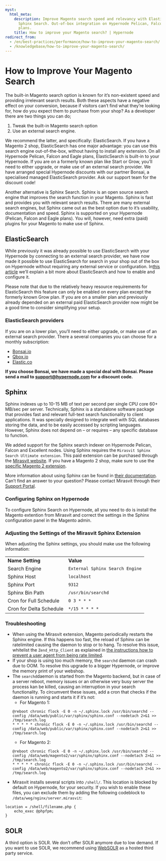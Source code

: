 ```yaml
---
myst:
  html_meta:
    description: Improve Magento search speed and relevancy with ElasticSearch or
      Sphinx Search. Out-of-box integration on Hypernode Pelican, Falcon and Eagle
      plans.
    title: How to improve your Magento search? | Hypernode
redirect_from:
  - /en/best-practices/performance/how-to-improve-your-magento-search/
  - /knowledgebase/how-to-improve-your-magento-search/
---
```


<!-- source: https://support.hypernode.com/en/best-practices/performance/how-to-improve-your-magento-search/ -->

# How to Improve Your Magento Search

The built-in Magento search option is known for it’s non-existent speed and providing irrelevant search results. Both these aspects have a negative effect on your conversion, because if visitors can’t find what they’re looking for, how do you expect them to purchase from your shop? As a developer there are two things you can do;

1. Tweak the built-in Magento search option
1. Use an external search engine.

We recommend the latter, and specifically: ElasticSearch. If you have a Magento 2 shop, ElasticSearch has one major advantage: you can use this search engine out-of-the-box, without having to install any extension. On all Hypernode Pelican, Falcon and Eagle plans, ElasticSearch is built-in to your Hypernode. If you are on a formerly known plan like Start or Grow, you’ll need to either upgrade, or make use of an external search provider. We have arranged special Hypernode discounts with our partner Bonsai, a specialised managed ElasticSearch provider. Ask our support team for the discount code!

Another alternative is Sphinx Search. Sphinx is an open source search engine that improves the search function in your Magento. Sphinx is fast and provides you with relevant search results. There are many external search engines, but Sphinx came out as the best option due to it’s usability, documentation and speed. Sphinx is supported on your Hypernode (Pelican, Falcon and Eagle plans). You will, however, need extra (paid) plugins for your Magento to make use of Sphinx.

## ElasticSearch

While previously it was already possible to use ElasticSearch with your Hypernode by connecting to an external search provider, we have now made it possible to use ElasticSearch for search in your shop out of the box on Hypernode without requiring any external service or configuration. In[this article](../../hypernode-platform/tools/how-to-use-elasticsearch-on-hypernode.md) we’ll explain a bit more about ElasticSearch and how to enable and configure it.

Please note that due to the relatively heavy resource requirements for ElasticSearch this feature can only be enabled on every plan except the formerly known Grow plan. If you are on a smaller plan and previously already depended on an external paid ElasticSearch provider now might be a good time to consider simplifying your setup.

### ElasticSearch providers

If you are on a lower plan, you’ll need to either upgrade, or make use of an external search provider. There a several companies you can choose for a monthly subscription:

- [Bonsai.io](https://bonsai.io/)
- [Qbox.io](https://qbox.io/)
- [Elastic.co](https://www.elastic.co/cloud/as-a-service)

**If you choose Bonsai, we have made a special deal with Bonsai. Please send a mail to support@hypernode.com for a discount code.**

## Sphinx

Sphinx indexes up to 10-15 MB of text per second per single CPU core 60+ MB/sec per server. Technically, Sphinx is a standalone software package that provides fast and relevant full-text search functionality to client applications. It was specially designed to integrate well with SQL databases storing the data, and to be easily accessed by scripting languages. However, Sphinx does not depend on – or requires – any specific database to function.

We added support for the Sphinx search indexer on Hypernode Pelican, Falcon and Excellent nodes. Using Sphinx requires the `Mirasvit Sphinx Search Ultimate extension`. This paid extension can be purchased through the [Mirasvit website](https://mirasvit.com/magento-extensions/sphinx-search-ultimate.html). If you have a Magento 2 shop, make sure to use the [specific Magento 2 extension](https://mirasvit.com/magento-2-extensions/sphinx-search-ultimate.html).

More information about using Sphinx can be found in [their documentation](http://sphinxsearch.com/docs/). Can’t find an answer to your question? Please contact Mirasvit through their [Support Portal](https://mirasvit.com/contact/).

### Configuring Sphinx on Hypernode

To configure Sphinx Search on Hypernode, all you need to do is install the Magento extention from Mirasvit and correct the settings in the Sphinx configuration panel in the Magento admin.

### Adjusting the Settings of the Mirasvit Sphinx Extension

When adjusting the Sphinx settings, you should make use the following information:

|                         |                                 |
| ----------------------- | ------------------------------- |
| **Name Setting**        | **Value**                       |
| Search Engine           | `External Sphinx Search Engine` |
| Sphinx Host             | `localhost`                     |
| Sphinx Port             | `9312`                          |
| Sphinx Bin Path         | `/usr/bin/searchd`              |
| Cron for Full Schedule  | `0 3 * * *`                     |
| Cron for Delta Schedule | `*/15 * * * *`                  |

### Troubleshooting

- When using the Mirasvit extension, Magento periodically restarts the Sphinx engine. If this happens too fast, the reload of Sphinx can be ratelimited causing the daemon to stop or to hang. To resolve this issue, whitelist the `Zend_Http_Client` as explained in [the instructions how to prevent a user agent from being rate limited](../../hypernode-platform/nginx/how-to-resolve-rate-limited-requests-429-too-many-requests.md#rate-limiting-for-bots-and-crawlers).
- If your shop is using too much memory, the `searchd` daemon can crash due to OOM. To resolve this upgrade to a bigger Hypernode, or improve the memory print of your webshop.
- The `searchd`daemon is started from the Magento backend, but in case of a server reboot, memory issues or an otherwise very busy server the process kan be killed, causing an interruption in your search functionality. To circumvent these issues, add a cron that checks if the daemon is running and starts it if it’s not:
  - For Magento 1:
  ```text
  @reboot chronic flock -E 0 -n ~/.sphinx.lock /usr/bin/searchd --config /data/web/public/var/sphinx/sphinx.conf --nodetach 2>&1 >> /tmp/search.log
  * * * * * chronic flock -E 0 -n ~/.sphinx.lock /usr/bin/searchd --config /data/web/public/var/sphinx/sphinx.conf --nodetach 2>&1 >> /tmp/search.log
  ```
  - For Magento 2:
  ```text
  @reboot chronic flock -E 0 -n ~/.sphinx.lock /usr/bin/searchd --config /data/web/magento2/var/sphinx/sphinx.conf --nodetach 2>&1 >> /tmp/search.log
  * * * * * chronic flock -E 0 -n ~/.sphinx.lock /usr/bin/searchd --config /data/web/magento2/var/sphinx/sphinx.conf --nodetach 2>&1 >> /tmp/search.log
  ```
- Mirasvit installs several scripts into `/shell/`. This location is blocked by default on Hypernode, for your security. If you wish to enable these files, you can exclude them by adding the following codeblock to `/data/weg/nginx/server.mirasvit`:

```nginx
location = /shell/filename.php {
    echo_exec @phpfpm;
}
```

## SOLR

A third option is SOLR. We don’t offer SOLR anymore due to low demand. If you want to use SOLR, we recommend using [WebSOLR](https://www.websolr.com/) as a hosted third party service.
